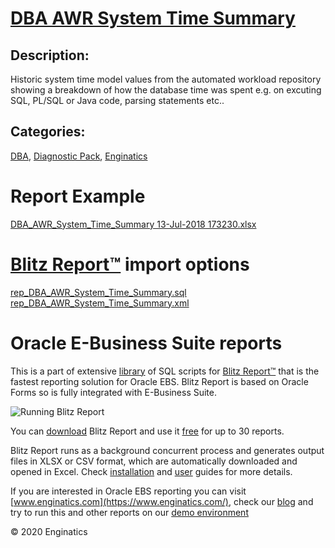 # [DBA AWR System Time Summary](https://www.enginatics.com/reports/dba-awr-system-time-summary/)
## Description: 
Historic system time model values from the automated workload repository showing a breakdown of how the database time was spent e.g. on excuting SQL, PL/SQL or Java code, parsing statements etc..
## Categories: 
[DBA](https://www.enginatics.com/library/?pg=1&category[]=DBA), [Diagnostic Pack](https://www.enginatics.com/library/?pg=1&category[]=Diagnostic+Pack), [Enginatics](https://www.enginatics.com/library/?pg=1&category[]=Enginatics)
# Report Example
[DBA_AWR_System_Time_Summary 13-Jul-2018 173230.xlsx](https://www.enginatics.com/example/dba-awr-system-time-summary/)
# [Blitz Report™](https://www.enginatics.com/blitz-report/) import options
[rep_DBA_AWR_System_Time_Summary.sql](https://www.enginatics.com/export/dba-awr-system-time-summary/)\
[rep_DBA_AWR_System_Time_Summary.xml](https://www.enginatics.com/xml/dba-awr-system-time-summary/)
# Oracle E-Business Suite reports

This is a part of extensive [library](https://www.enginatics.com/library/) of SQL scripts for [Blitz Report™](https://www.enginatics.com/blitz-report/) that is the fastest reporting solution for Oracle EBS. Blitz Report is based on Oracle Forms so is fully integrated with E-Business Suite. 

![Running Blitz Report](https://www.enginatics.com/wp-content/uploads/2018/01/Running-blitz-report.png) 

You can [download](https://www.enginatics.com/download/) Blitz Report and use it [free](https://www.enginatics.com/pricing/) for up to 30 reports. 

Blitz Report runs as a background concurrent process and generates output files in XLSX or CSV format, which are automatically downloaded and opened in Excel. Check [installation](https://www.enginatics.com/installation-guide/) and [user](https://www.enginatics.com/user-guide/) guides for more details.

If you are interested in Oracle EBS reporting you can visit [www.enginatics.com](https://www.enginatics.com/), check our [blog](https://www.enginatics.com/blog/) and try to run this and other reports on our [demo environment](http://demo.enginatics.com/)

© 2020 Enginatics